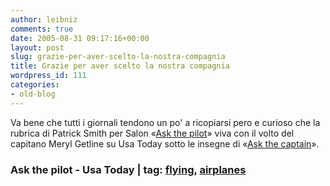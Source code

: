 ```yaml
---
author: leibniz
comments: true
date: 2005-08-31 09:17:16+00:00
layout: post
slug: grazie-per-aver-scelto-la-nostra-compagnia
title: Grazie per aver scelto la nostra compagnia
wordpress_id: 111
categories:
- old-blog
---
```


Va bene che tutti i giornali tendono un po' a ricopiarsi pero e curioso che la rubrica di Patrick Smith per Salon «[Ask the pilot](http://www.askthepilot.com/)» viva con il volto del capitano Meryl Getline su Usa Today sotto le insegne di «[Ask the captain](http://www.usatoday.com/travel/columnist/getline/2005-08-29-ask-the-captain_x.htm)».  



### Ask the pilot - Usa Today | tag: [flying](http://www.technorati.com/tags/flying), [airplanes](http://www.technorati.com/tags/airplanes)
